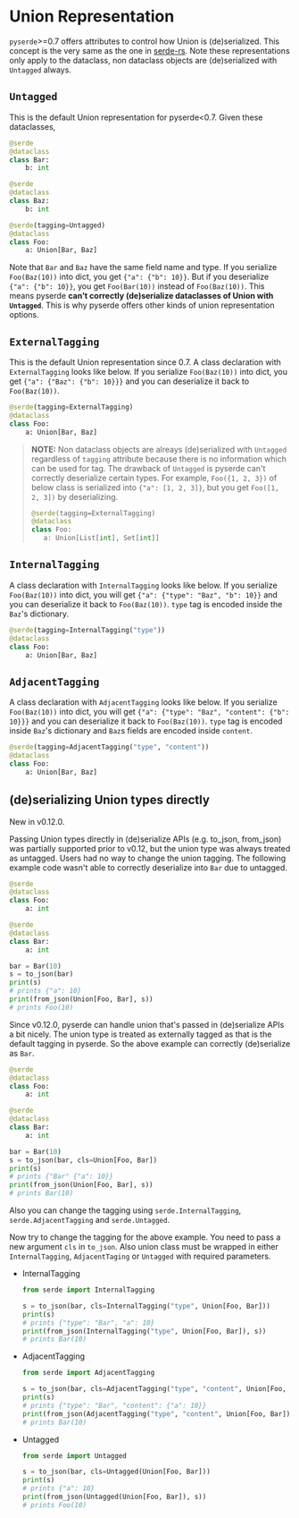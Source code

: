 # Union Representation

`pyserde`>=0.7 offers attributes to control how Union is (de)serialized. This concept is the very same as the one in [serde-rs](https://serde.rs/enum-representations.html). Note these representations only apply to the dataclass, non dataclass objects are (de)serialized with `Untagged` always.

## `Untagged`

This is the default Union representation for pyserde<0.7. Given these dataclasses,

```python
@serde
@dataclass
class Bar:
    b: int

@serde
@dataclass
class Baz:
    b: int

@serde(tagging=Untagged)
@dataclass
class Foo:
    a: Union[Bar, Baz]
```

Note that `Bar` and `Baz` have the same field name and type. If you serialize `Foo(Baz(10))` into dict, you get `{"a": {"b": 10}}`. But if you deserialize `{"a": {"b": 10}}`, you get `Foo(Bar(10))` instead of `Foo(Baz(10))`. This means pyserde **can't correctly (de)serialize dataclasses of Union with `Untagged`**. This is why pyserde offers other kinds of union representation options.

## `ExternalTagging`

This is the default Union representation since 0.7. A class declaration with `ExternalTagging` looks like below. If you serialize `Foo(Baz(10))` into dict, you get `{"a": {"Baz": {"b": 10}}}` and you can deserialize it back to `Foo(Baz(10))`. 

```python
@serde(tagging=ExternalTagging)
@dataclass
class Foo:
    a: Union[Bar, Baz]
```

> **NOTE:** Non dataclass objects are alreays (de)serialized with `Untagged` regardless of `tagging` attribute because there is no information which can be used for tag. The drawback of `Untagged` is pyserde can't correctly deserialize certain types. For example, `Foo({1, 2, 3})` of below class is serialized into `{"a": [1, 2, 3]}`, but you get `Foo([1, 2, 3])` by deserializing.
>
> ```python
> @serde(tagging=ExternalTagging)
> @dataclass
> class Foo:
>    a: Union[List[int], Set[int]]
> ```

## `InternalTagging`

A class declaration with `InternalTagging` looks like below. If you serialize `Foo(Baz(10))` into dict, you will get `{"a": {"type": "Baz", "b": 10}}` and you can deserialize it back to `Foo(Baz(10))`. `type` tag is encoded inside the `Baz`'s dictionary.

```python
@serde(tagging=InternalTagging("type"))
@dataclass
class Foo:
    a: Union[Bar, Baz]
```

## `AdjacentTagging`

A class declaration with `AdjacentTagging` looks like below. If you serialize `Foo(Baz(10))` into dict, you will get `{"a": {"type": "Baz", "content": {"b": 10}}}` and you can deserialize it back to `Foo(Baz(10))`. `type` tag is encoded inside `Baz`'s dictionary and `Baz`s fields are encoded inside `content`.

```python
@serde(tagging=AdjacentTagging("type", "content"))
@dataclass
class Foo:
    a: Union[Bar, Baz]
```

## (de)serializing Union types directly

New in v0.12.0.

Passing Union types directly in (de)serialize APIs (e.g. to_json, from_json) was partially supported prior to v0.12, but the union type was always treated as untagged. Users had no way to change the union tagging. The following example code wasn't able to correctly deserialize into `Bar` due to untagged.

```python
@serde
@dataclass
class Foo:
    a: int

@serde
@dataclass
class Bar:
    a: int

bar = Bar(10)
s = to_json(bar)
print(s)
# prints {"a": 10}
print(from_json(Union[Foo, Bar], s))
# prints Foo(10)
```

Since v0.12.0, pyserde can handle union that's passed in (de)serialize APIs a bit nicely. The union type is treated as externally tagged as that is the default tagging in pyserde. So the above example can correctly (de)serialize as `Bar`.

```python
@serde
@dataclass
class Foo:
    a: int

@serde
@dataclass
class Bar:
    a: int

bar = Bar(10)
s = to_json(bar, cls=Union[Foo, Bar])
print(s)
# prints {"Bar" {"a": 10}}
print(from_json(Union[Foo, Bar], s))
# prints Bar(10)
```

Also you can change the tagging using `serde.InternalTagging`, `serde.AdjacentTagging` and `serde.Untagged`.

Now try to change the tagging for the above example. You need to pass a new argument `cls` in `to_json`. Also union class must be wrapped in either `InternalTagging`, `AdjacentTaging` or `Untagged` with required parameters.

* InternalTagging
    ```python
    from serde import InternalTagging

    s = to_json(bar, cls=InternalTagging("type", Union[Foo, Bar]))
    print(s)
    # prints {"type": "Bar", "a": 10}
    print(from_json(InternalTagging("type", Union[Foo, Bar]), s))
    # prints Bar(10)
    ```
* AdjacentTagging
    ```python
    from serde import AdjacentTagging

    s = to_json(bar, cls=AdjacentTagging("type", "content", Union[Foo, Bar]))
    print(s)
    # prints {"type": "Bar", "content": {"a": 10}}
    print(from_json(AdjacentTagging("type", "content", Union[Foo, Bar]), s))
    # prints Bar(10)
    ```
* Untagged
    ```python
    from serde import Untagged

    s = to_json(bar, cls=Untagged(Union[Foo, Bar]))
    print(s)
    # prints {"a": 10}
    print(from_json(Untagged(Union[Foo, Bar]), s))
    # prints Foo(10)
    ```
